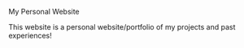 My Personal Website

This website is a personal website/portfolio of my projects and past experiences!
